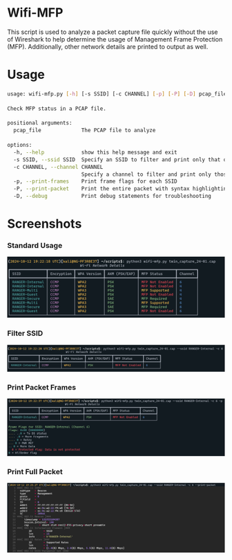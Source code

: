 
# Wifi-MFP 
This script is used to analyze a packet capture file quickly without the use of Wireshark to help determine the usage of Management Frame Protection (MFP). Additionally, other network details are printed to output as well.

# Usage

```sh
usage: wifi-mfp.py [-h] [-s SSID] [-c CHANNEL] [-p] [-P] [-D] pcap_file

Check MFP status in a PCAP file.

positional arguments:
  pcap_file             The PCAP file to analyze

options:
  -h, --help            show this help message and exit
  -s SSID, --ssid SSID  Specify an SSID to filter and print only that one
  -c CHANNEL, --channel CHANNEL
                        Specify a channel to filter and print only those SSIDs on the channel
  -p, --print-frames    Print frame flags for each SSID
  -P, --print-packet    Print the entire packet with syntax highlighting
  -D, --debug           Print debug statements for troubleshooting
```

# Screenshots

### Standard Usage
![Alt text](images/standard.png)

### Filter SSID
![Alt text](images/ssid_filter.png)

### Print Packet Frames
![Alt text](images/print_frames.png)

### Print Full Packet
![Alt text](images/print_packet.png)
